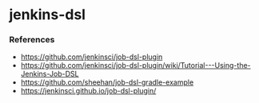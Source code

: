 # jenkins-dsl

### References
- https://github.com/jenkinsci/job-dsl-plugin
- https://github.com/jenkinsci/job-dsl-plugin/wiki/Tutorial---Using-the-Jenkins-Job-DSL
- https://github.com/sheehan/job-dsl-gradle-example
- https://jenkinsci.github.io/job-dsl-plugin/